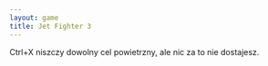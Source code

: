 ```yaml
---
layout: game
title: Jet Fighter 3
---
```


Ctrl+X niszczy dowolny cel powietrzny, ale nic za to nie dostajesz.
